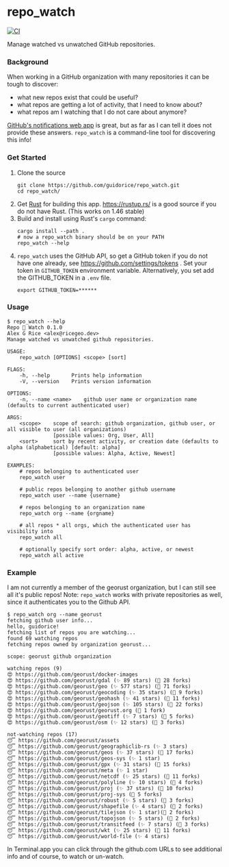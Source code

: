 # repo_watch

<a href="https://github.com/guidorice/repo_watch/https://github.com/guidorice/repo_watch/actionactions?query=workflow%3ARust" target="_blank">
    <img src="https://github.com/guidorice/repo_watch/workflows/Rust/badge.svg" alt="CI">
</a>

Manage watched vs unwatched GitHub repositories.

### Background

When working in a GitHub organization with many repositories it can be tough to discover:

- what new repos exist that could be useful?
- what repos are getting a lot of activity, that I need to know about?
- what repos am I watching that I do not care about anymore?

[GitHub's notifications web app](https://github.com/notifications) is great, but
as far as I can tell it does not provide these answers. `repo_watch` is a command-line tool for discovering this info!

### Get Started

1. Clone the source
    ```shell script
    git clone https://github.com/guidorice/repo_watch.git
    cd repo_watch/
    ```
2. Get [Rust](https://www.rust-lang.org/) for building this app. https://rustup.rs/ is a good source if you do not have Rust. 
    (This works on 1.46 stable)
3. Build and install using Rust's `cargo` command:
    ```shell script
    cargo install --path .
    # now a repo_watch binary should be on your PATH
    repo_watch --help   
    ```
4. `repo_watch` uses the GitHub API, so get a GitHub token if you do not have one already, see https://github.com/settings/tokens .
    Set your token in `GITHUB_TOKEN` environment variable. Alternatively, you set add the GITHUB_TOKEN in a `.env` file.
    ```shell script
    export GITHUB_TOKEN=******
    ```

### Usage

```
$ repo_watch --help
Repo 👀 Watch 0.1.0
Alex G Rice <alex@ricegeo.dev>
Manage watched vs unwatched github repositories.

USAGE:
    repo_watch [OPTIONS] <scope> [sort]

FLAGS:
    -h, --help       Prints help information
    -V, --version    Prints version information

OPTIONS:
    -n, --name <name>    github user name or organization name (defaults to current authenticated user)

ARGS:
    <scope>    scope of search: github organization, github user, or all visible to user (all organizations)
               [possible values: Org, User, All]
    <sort>     sort by recent activity, or creation date (defaults to alpha (alphabetical) [default: alpha]
               [possible values: Alpha, Active, Newest]

EXAMPLES:
    # repos belonging to authenticated user
    repo_watch user

    # public repos belonging to another github username
    repo_watch user --name {username}

    # repos belonging to an organization name
    repo_watch org --name {orgname}

    # all repos * all orgs, which the authenticated user has visibility into
    repo_watch all

    # optionally specify sort order: alpha, active, or newest
    repo_watch all active
```

### Example

I am not currently a member of the georust organization, but I can still see all it's public repos!
Note: `repo_watch` works with private repositories as well, since it authenticates you to the Github API.

```
$ repo_watch org --name georust
fetching github user info...
hello, guidorice!
fetching list of repos you are watching...
found 69 watching repos
fetching repos owned by organization georust...

scope: georust github organization

watching repos (9)
😍 https://github.com/georust/docker-images 
😍 https://github.com/georust/gdal (✨ 89 stars) (🍴 28 forks) 
😍 https://github.com/georust/geo (✨ 577 stars) (🍴 71 forks) 
😍 https://github.com/georust/geocoding (✨ 35 stars) (🍴 9 forks) 
😍 https://github.com/georust/geohash (✨ 41 stars) (🍴 11 forks) 
😍 https://github.com/georust/geojson (✨ 105 stars) (🍴 22 forks) 
😍 https://github.com/georust/georust.org (🍴 1 fork) 
😍 https://github.com/georust/geotiff (✨ 7 stars) (🍴 5 forks) 
😍 https://github.com/georust/osm (✨ 12 stars) (🍴 3 forks) 

not-watching repos (17)
😴 https://github.com/georust/assets 
😴 https://github.com/georust/geographiclib-rs (✨ 3 stars) 
😴 https://github.com/georust/geos (✨ 37 stars) (🍴 17 forks) 
😴 https://github.com/georust/geos-sys (✨ 1 star)
😴 https://github.com/georust/gpx (✨ 31 stars) (🍴 15 forks) 
😴 https://github.com/georust/meta (✨ 1 star)
😴 https://github.com/georust/netcdf (✨ 25 stars) (🍴 11 forks) 
😴 https://github.com/georust/polyline (✨ 10 stars) (🍴 4 forks) 
😴 https://github.com/georust/proj (✨ 37 stars) (🍴 10 forks) 
😴 https://github.com/georust/proj-sys (🍴 5 forks) 
😴 https://github.com/georust/robust (✨ 5 stars) (🍴 3 forks) 
😴 https://github.com/georust/shapefile (✨ 4 stars) (🍴 2 forks) 
😴 https://github.com/georust/tilejson (✨ 1 star)(🍴 2 forks) 
😴 https://github.com/georust/topojson (✨ 5 stars) (🍴 2 forks) 
😴 https://github.com/georust/transitfeed (✨ 7 stars) (🍴 3 forks) 
😴 https://github.com/georust/wkt (✨ 25 stars) (🍴 11 forks) 
😴 https://github.com/georust/world-file (✨ 4 stars) 
```
In Terminal.app you can click through the github.com URLs to 
see additional info and of course, to watch or un-watch.